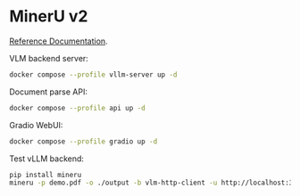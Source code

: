 # MinerU v2

[Reference Documentation](https://opendatalab.github.io/MinerU/zh/usage/quick_usage/).

VLM backend server:

```bash
docker compose --profile vllm-server up -d
```

Document parse API:

```bash
docker compose --profile api up -d
```

Gradio WebUI:

```bash
docker compose --profile gradio up -d
```

Test vLLM backend:

```bash
pip install mineru
mineru -p demo.pdf -o ./output -b vlm-http-client -u http://localhost:30000
```
